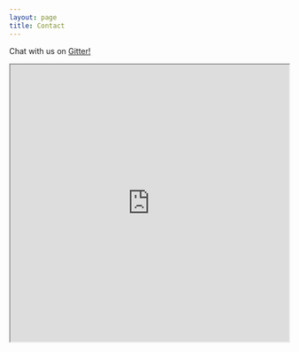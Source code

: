 ```yaml
---
layout: page
title: Contact
---
```


Chat with us on [Gitter!](https://gitter.im/galaxy-carpentries)

<iframe src="https://gitter.im/galaxy-carpentries/community" width="100%" height="500px"></iframe>
